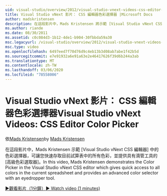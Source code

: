 ```yaml
---
uid: visual-studio/overview/2012/visual-studio-vnext-videos-css-editor-color-picker
title: Visual Studio vNext 影片： CSS 編輯器色彩選擇器 |Microsoft Docs
author: madskristensen
description: 在這段影片中，Mads Kristensen 將示範 [Visual Studio vNext CSS 編輯器] 中的色彩選擇器，其會顯示目前試算表中的色彩，並提供 。
ms.author: riande
ms.date: 08/30/2011
ms.assetid: c0c084d3-1b12-4de1-b904-30fbbda59a30
msc.legacyurl: /visual-studio/overview/2012/visual-studio-vnext-videos-css-editor-color-picker
msc.type: video
ms.openlocfilehash: 6497eed7f70d76d9c4eb13b3d08ab7abe1f42b5d
ms.sourcegitcommit: e7e91932a6e91a63e2e46417626f39d6b244a3ab
ms.translationtype: MT
ms.contentlocale: zh-TW
ms.lasthandoff: 03/06/2020
ms.locfileid: "78558006"
---
```

# <a name="visual-studio-vnext-videos-css-editor-color-picker"></a><span data-ttu-id="da59e-103">Visual Studio vNext 影片： CSS 編輯器色彩選擇器</span><span class="sxs-lookup"><span data-stu-id="da59e-103">Visual Studio vNext Videos: CSS Editor Color Picker</span></span>

<span data-ttu-id="da59e-104">依[Mads Kristensen](https://github.com/madskristensen)</span><span class="sxs-lookup"><span data-stu-id="da59e-104">by [Mads Kristensen](https://github.com/madskristensen)</span></span>

<span data-ttu-id="da59e-105">在這段影片中，Mads Kristensen 示範 [Visual Studio vNext CSS 編輯器] 中的色彩選擇器，可讓您快速存取目前試算表中的所有色彩，並提供具有滴管工具的 [高級色彩選取器]。</span><span class="sxs-lookup"><span data-stu-id="da59e-105">In this video, Mads Kristensen demonstrates the Color Picker in the Visual Studio vNext CSS editor which gives quick access to all colors in the current spreadsheet and provides an advanced color selector with an eyedropper tool.</span></span>

[<span data-ttu-id="da59e-106">&#9654;觀看影片（1分鐘）</span><span class="sxs-lookup"><span data-stu-id="da59e-106">&#9654; Watch video (1 minutes)</span></span>](https://channel9.msdn.com/Blogs/ASP-NET-Site-Videos/visual-studio-vnext-videos-css-editor-color-picker)
